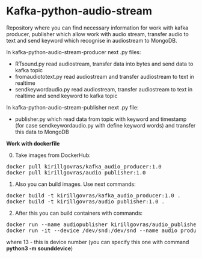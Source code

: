 # Kafka-python-audio-stream
Repository where you can find necessary information for work with kafka producer, publisher which allow work with audio stream, transfer audio to text and send keyword which recognise in audiostream to MongoDB.

In kafka-python-audio-stream-producer next .py files:
<ul>
  <li>RTsound.py read audiostream, transfer data into bytes and send data to kafka topic

  <li>fromaudiototext.py read audiostream and transfer audiostream to text in realtime

  <li>sendkeywordaudio.py read audiostream, transfer audiostream to text in realtime and send keyword to kafka topic
</ul>

In kafka-python-audio-stream-publisher next .py file:
<ul>
  <li>publisher.py which read data from topic with keyword and timestamp (for case sendkeywordaudio.py with define keyword words) and transfer this data to MongoDB
</ul>

<b>Work with dockerfile</b>

0. Take images from DockerHub:
<pre>
docker pull kirillgovras/kafka_audio_producer:1.0
docker pull kirillgovras/audio_publisher:1.0
</pre>

1. Also you can build images. Use next commands:
<pre>
docker build -t kirillgovras/kafka_audio_producer:1.0 .
docker build -t kirillgovras/audio_publisher:1.0 .
</pre>

2. After this you can build containers with commands:

<pre>
docker run --name audiopublisher kirillgovras/audio_publisher:1.0 
docker run -it --device /dev/snd:/dev/snd --name audio_producer kirillgovras/kafka_audio_producer:1.0 13
</pre>
where 13 - this is device number (you can specify this one with command <b>python3 -m sounddevice</b>)



